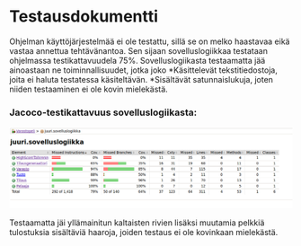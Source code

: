 # Testausdokumentti
Ohjelman käyttöjärjestelmää ei ole testattu, sillä se on melko haastavaa eikä vastaa annettua tehtävänantoa. Sen sijaan sovelluslogiikkaa 
testataan ohjelmassa testikattavuudela 75%. Sovelluslogiikasta testaamatta jää ainoastaan ne toiminnallisuudet, jotka joko
*Käsittelevät tekstitiedostoja, joita ei haluta testatessa käsiteltävän.
*Sisältävät satunnaislukuja, joten niiden testaaminen ei ole kovin mielekästä.

### Jacoco-testikattavuus sovelluslogiikasta:
<img src="https://raw.githubusercontent.com/Hipsterisiili/ohjelmistotuotanto/master/dokumentointi/Screenshot%20from%202019-05-05%2023-15-23.png" width="800">

Testaamatta jäi yllämainitun kaltaisten rivien lisäksi muutamia pelkkiä tulostuksia sisältäviä haaroja, joiden testaus ei ole kovinkaan mielekästä.
